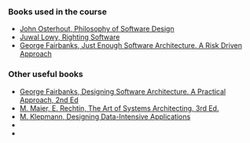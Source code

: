 
### Books used in the course

* [John Osterhout, Philosophy of Software Design](https://www.amazon.com/Philosophy-Software-Design-2nd/dp/173210221X/)
* [Juwal Lowy, Righting Software](https://www.amazon.com/Righting-Software-Juval-L%C3%B6wy/dp/0136524036/)
* [George Fairbanks, Just Enough Software Architecture. A Risk Driven Approach](https://www.amazon.com/Just-Enough-Software-Architecture-byFairbanks/dp/B0066NOY98)

### Other useful books
* [George Fairbanks, Designing Software Architecture. A Practical Approach, 2nd Ed](https://www.amazon.com/Designing-Software-Architectures-Humberto-Cervantes/dp/0138108021/)
* [M. Maier, E. Rechtin, The Art of Systems Architecting, 3rd Ed.](https://www.amazon.com/Art-Systems-Architecting-Engineering/dp/1032099526/)
* [M. Klepmann, Designing Data-Intensive Applications](https://www.amazon.com/Designing-Data-Intensive-Applications-Reliable-Maintainable-ebook/dp/B06XPJML5D/)
* 
* 
